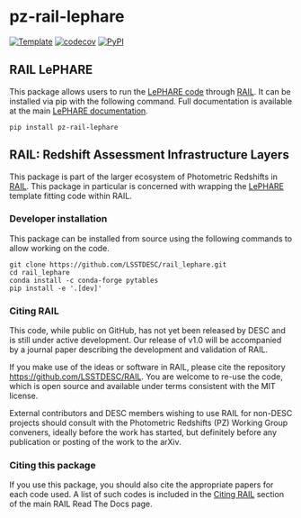 # pz-rail-lephare

[![Template](https://img.shields.io/badge/Template-LINCC%20Frameworks%20Python%20Project%20Template-brightgreen)](https://lincc-ppt.readthedocs.io/en/latest/)
[![codecov](https://codecov.io/gh/LSSTDESC/pz-rail-lephare/branch/main/graph/badge.svg)](https://codecov.io/gh/LSSTDESC/pz-rail-lephare)
[![PyPI](https://img.shields.io/pypi/v/pz-rail-lephare?color=blue&logo=pypi&logoColor=white)](https://pypi.org/project/pz-rail-lephare/)

## RAIL LePHARE

This package allows users to run the [LePHARE code](https://github.com/lephare-photoz/lephare/) 
through [RAIL](https://github.com/LSSTDESC/RAIL). 
It can be installed via pip with the following command. 
Full documentation is available at the main [LePHARE documentation](https://lephare.readthedocs.io/en/latest/index.html).

```console
pip install pz-rail-lephare
```

## RAIL: Redshift Assessment Infrastructure Layers

This package is part of the larger ecosystem of Photometric Redshifts
in [RAIL](https://github.com/LSSTDESC/RAIL). This package in particular
is concerned with wrapping the [LePHARE](https://gitlab.lam.fr/Galaxies/LEPHARE/) template fitting code within RAIL.

### Developer installation

This package can be installed from source using the following commands to allow working on the code.
```console
git clone https://github.com/LSSTDESC/rail_lephare.git
cd rail_lephare
conda install -c conda-forge pytables
pip install -e '.[dev]'
```

### Citing RAIL

This code, while public on GitHub, has not yet been released by DESC and is
still under active development. Our release of v1.0 will be accompanied by a
journal paper describing the development and validation of RAIL.

If you make use of the ideas or software in RAIL, please cite the repository 
<https://github.com/LSSTDESC/RAIL>. You are welcome to re-use the code, which
is open source and available under terms consistent with the MIT license.

External contributors and DESC members wishing to use RAIL for non-DESC projects
should consult with the Photometric Redshifts (PZ) Working Group conveners,
ideally before the work has started, but definitely before any publication or 
posting of the work to the arXiv.

### Citing this package

If you use this package, you should also cite the appropriate papers for each
code used.  A list of such codes is included in the 
[Citing RAIL](https://lsstdescrail.readthedocs.io/en/stable/source/citing.html)
section of the main RAIL Read The Docs page.

